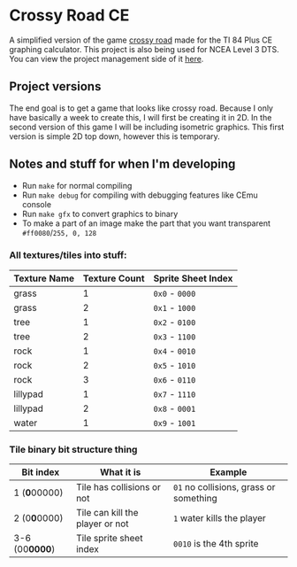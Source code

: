 # Crossy Road CE
A simplified version of the game [crossy road](https://en.wikipedia.org/wiki/Crossy_Road) made for the TI 84 Plus CE graphing calculator. This project is also being used for NCEA Level 3 DTS. You can view the project management side of it [here](https://github.com/users/MaximilianMcC/projects/4).

## Project versions
The end goal is to get a game that looks like crossy road. Because I only have basically a week to create this, I will first be creating it in 2D. In the second version of this game I will be including isometric graphics. This first version is simple 2D top down, however this is temporary.

## Notes and stuff for when I'm developing
- Run `make` for normal compiling
- Run `make debug` for compiling with debugging features like CEmu console
- Run `make gfx` to convert graphics to binary
- To make a part of an image make the part that you want transparent `#ff0080`/`255, 0, 128`

### All textures/tiles into stuff:
| Texture Name | Texture Count | Sprite Sheet Index | 
|--------------|---------------|--------------------|
| grass | 1 | `0x0` - `0000` |
| grass | 2 | `0x1` - `1000` |
| tree | 1 | `0x2` - `0100` |
| tree | 2 | `0x3` - `1100` |
| rock | 1 | `0x4` - `0010` |
| rock | 2 | `0x5` - `1010` |
| rock | 3 | `0x6` - `0110` |
| lillypad | 1 | `0x7` - `1110` |
| lillypad | 2 | `0x8` - `0001` |
| water | 1 | `0x9` - `1001` |

### Tile binary bit structure thing
| Bit index | What it is | Example |
|-----------|------------|---------|
| 1 (**0**00000) | Tile has collisions or not | `01` no collisions, grass or something |
| 2 (0**0**0000) | Tile can kill the player or not | `1` water kills the player |
| 3-6 (00**0000**) | Tile sprite sheet index | `0010` is the 4th sprite |
